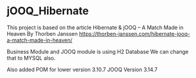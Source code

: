 # jOOQ_Hibernate

This project is based on the article Hibernate & jOOQ – A Match Made in Heaven By Thorben Janssen
https://thorben-janssen.com/hibernate-jooq-a-match-made-in-heaven/

Business Module and JOOQ module is using H2 Database
We can change that to MYSQL also.

Also added POM for lower version 3.10.7
JOOQ Version 3.14.7
